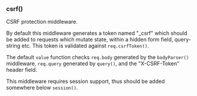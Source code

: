 <h3 id='csrf'>csrf()</h3>

CSRF protection middleware.

By default this middleware generates a token named "\_csrf" which should be added to requests which mutate state, within a hidden form field, query-string etc. This token is validated against `req.csrfToken()`.

The default `value` function checks `req.body` generated by the `bodyParser()` middleware, `req.query` generated by `query()`, and the "X-CSRF-Token" header field.

This middleware requires session support, thus should be added somewhere below `session()`.
